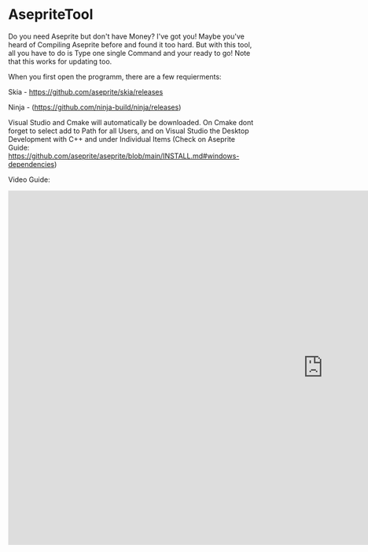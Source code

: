 # AsepriteTool
Do you need Aseprite but don't have Money? I've got you! Maybe you've heard of Compiling Aseprite before and found it too hard. But with this tool, all you have to do is Type one single Command and your ready to go! Note that this works for updating too.

When you first open the programm, there are a few requierments:

Skia - https://github.com/aseprite/skia/releases

Ninja - (https://github.com/ninja-build/ninja/releases)

Visual Studio and Cmake will automatically be downloaded. On Cmake dont
forget to select add to Path for all Users,  and on Visual Studio the Desktop
Development with C++ and under Individual Items (Check on Aseprite Guide: https://github.com/aseprite/aseprite/blob/main/INSTALL.md#windows-dependencies)

Video Guide:

<iframe width="1280" height="720" src="https://www.youtube.com/embed/go0_wiR4WSw" title="YouTube video player" frameborder="0" allow="accelerometer; autoplay; clipboard-write; encrypted-media; gyroscope; picture-in-picture" allowfullscreen></iframe>
